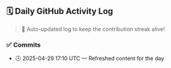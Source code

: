 ## 🗓️ Daily GitHub Activity Log

> 🤖 Auto-updated log to keep the contribution streak alive!

### ✅ Commits

- 🕒 2025-04-29 17:10 UTC — Refreshed content for the day

